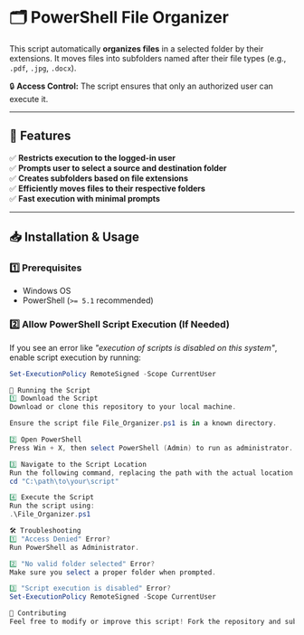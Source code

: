 # 🗂 PowerShell File Organizer  

This script automatically **organizes files** in a selected folder by their extensions. It moves files into subfolders named after their file types (e.g., `.pdf`, `.jpg`, `.docx`).  

🔒 **Access Control:** The script ensures that only an authorized user can execute it.  

---

## 🚀 Features  
✅ **Restricts execution to the logged-in user**  
✅ **Prompts user to select a source and destination folder**  
✅ **Creates subfolders based on file extensions**  
✅ **Efficiently moves files to their respective folders**  
✅ **Fast execution with minimal prompts**  

---

## 📥 Installation & Usage  

### **1️⃣ Prerequisites**  
- Windows OS  
- PowerShell (`>= 5.1` recommended)  

### **2️⃣ Allow PowerShell Script Execution (If Needed)**  
If you see an error like _"execution of scripts is disabled on this system"_, enable script execution by running:  
```powershell
Set-ExecutionPolicy RemoteSigned -Scope CurrentUser

🚀 Running the Script
1️⃣ Download the Script
Download or clone this repository to your local machine.

Ensure the script file File_Organizer.ps1 is in a known directory.

2️⃣ Open PowerShell
Press Win + X, then select PowerShell (Admin) to run as administrator.

3️⃣ Navigate to the Script Location
Run the following command, replacing the path with the actual location of the script:
cd "C:\path\to\your\script"

4️⃣ Execute the Script
Run the script using:
.\File_Organizer.ps1

🛠 Troubleshooting
1️⃣ "Access Denied" Error?
Run PowerShell as Administrator.

2️⃣ "No valid folder selected" Error?
Make sure you select a proper folder when prompted.

3️⃣ "Script execution is disabled" Error?
Set-ExecutionPolicy RemoteSigned -Scope CurrentUser

🤝 Contributing
Feel free to modify or improve this script! Fork the repository and submit a pull request.
